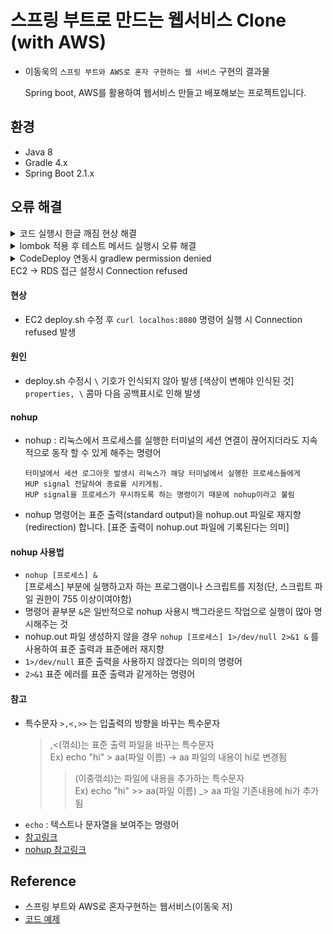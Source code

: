 # 스프링 부트로 만드는 웹서비스 Clone (with AWS)

- 이동욱의 `스프링 부트와 AWS로 혼자 구현하는 웹 서비스` 구현의 결과물

  Spring boot, AWS를 활용하여 웹서비스 만들고 배포해보는 프로젝트입니다.

## 환경

- Java 8
- Gradle 4.x
- Spring Boot 2.1.x

## 오류 해결

<details>
<summary>코드 실행시 한글 깨짐 현상 해결</summary>

#### IDE, 프로젝트 인코딩 형식 변경 
1. 최상단 네비게이션 바 File 클릭 
2. 드롭다운 메뉴 중 Settings 클릭
3. 좌측 메뉴 중 Editor 클릭
4. File Encodings 탭 클릭
5. Global Encoding, Project Encoding, Properties Files 설정 UTF-8로 변경
6. 저장

#### Tomcat Server 인코딩 설정
1. 최상단 네비게이션 바 Run 클릭
2. Edit Configurations 클릭  
   [3, 4번 둘중에 원하는 방식으로 사용]  
   
3. Templates 클릭 후 Tomcat Server의 Local 클릭  
   [참고! 3 -> 4번 순서로 진행시 기본 세팅 값을 불러오지 않아 수동 세팅 필요.. 왜 그런지는 모르겠음..]  
4. 설정 창 좌측 상단 + 버튼(add new configuration, 단축키 alt + insert) 클릭 후 드롭다운 메뉴 중 Tomcat Server의 Local 클릭  
5. 정보 입력 후 VM options 항목에 -Dfile.encoding=UTF-8 추가 후 저장
        
#### JVM option 인코딩 설정
1. 최상단 네비게이션 바 Help 클릭
2. Edit Custom VM Options 클릭
3. idea64.exe.vmoptions 파일 실행
4. 맨 아랫줄 -Dfile.encoding=UTF-8 추가
5. 저장
        	
#### 참고 
`idea64.exe.vmoptions?`  
Windows의 실행 파일에 따라 IntelliJ IDEA의 JVM 옵션을 설정하는 파일  

#### 주의사항
JVM option 인코딩 설정에서 UTF-8 인코딩 설정시 꼭 Tomcat 인코딩 설정도 바꿔줘야함  
IDEA 콘솔과 Tomcat 인코딩 환경이 달라져 한글 깨짐 현상 발생
</details>
<details>
<summary>lombok 적용 후 테스트 메서드 실행시 오류 해결</summary>

#### 원인
 - 기존 설정된 gradle은 6.x 버전, 예제로 사용된 gradle 버전은 4.x 버전
 - lombok 설정이 gradle 5로 업그레이드 되면서 많은 변경점이 발생.. 6.x버전이면..

#### gradle 버전 확인
1. project 탭 gradle/wrapper/gradle-wrapper.properties 클릭
2. distributionUrl=https\:.../gradle-x.xx.x-bin.zip 에서 버전 확인

#### gradle 버전 변경(다운그레이드)
1. IntelliJ 터미널 창 [단축키 : `alt + F12`] (윈도우/맥 동일)
2. `gradlew wrapper --gradle-version 4.10.2` 명령어 입력하여 변경

#### 참고 
 - 터미널에서 gradle 버전 확인 방법 : `gradlew -v`  
   [명령어 입력시 리눅스 계열인 경우 명령어 앞에 ./ 추가]  
 - [참고링크](https://github.com/jojoldu/freelec-springboot2-webservice/issues/2)  
</details>
<details>
<summary>CodeDeploy 연동시 gradlew permission denied</summary>

#### 원인
 - gradlew 파일의 권한 문제로 인한 오류발생

#### 리눅스 권한 부여 명령어
 - chmod : 파일의 권한을 변경할 수 있게 만들어주는 명령어  
    `ch`(ange) + `mod`(e)의 앞글자를 조합   
    mode : comod 명령에서 지정하는 읽기(Read), 쓰기(Write), 실행(excute) 권한 및 소유자(User), 그룹(Group), 그 외 사용자(others)에 대한 설정값  

#### chmod 옵션
 - Ex) chmod [OPTION] [MODE] [FILE]
  ```
  OPTION
   -v : 모든 파일에 대해 모드가 적용되는 진단(diagnostic) 메시지 출력.
   -f : 에러 메시지 출력하지 않음.
   -c : 기존 파일 모드가 변경되는 경우만 진단(diagnostic) 메시지 출력.
   -R : 지정한 모드를 파일과 디렉토리에 대해 재귀적으로(recursively) 적용.
  MODE
   파일에 적용할 모드(mode) 문자열 조합.
   u,g,o,a : 소유자(u), 그룹(g), 그 외 사용자(o), 모든 사용자(a) 지정.
   +,-,= : 현재 모드에 권한 추가(+), 현재 모드에서 권한 제거(-), 현재 모드로 권한 지정(=)
   r,w,x  : 읽기 권한(r), 쓰기 권한(w), 실행 권한(x)  
     r : 디렉토리의 내용을 읽기 위해서는 읽기(r) 권한 필요.  
     w : 디렉토리의 내용을 변경하기 위해서는 쓰기(w) 권한 필요.  
     x : 디렉토리의 접근을 위해 실행(x) 권한 필요하며 가장 기본적인 접근 권한.  
   X : "디렉토리" 또는 "실행 권한(x)이 있는 파일"에 실행 권한(x) 적용.
   s : 실행 시 사용자 또는 그룹 ID 지정(s). "setuid", "setgid".
   t : 공유모드에서의 제한된 삭제 플래그를 나타내는 sticky(t) bit.
   0~7 : 8진수(octet) 형식 모드 설정 값.
  ```
#### chmod 사용예시
 - Ex) 파일을 `소유한 사용자`에 대해 `읽고 쓸 수` 있는 권한 `지정`  
    chmod u=rw [FILE]  

#### 참고 
 - 권한 지정은 전달된 권한으로 온전히 설정, 추가와 제거의 경우 기존 권한을 기준으로 권한이 추가 혹은 제거됨
 - 파일 또는 디렉토리에 지정된 권한 확인 명령어  
    `ls -l`  
 - [오류해결 참고링크](https://github.com/jojoldu/freelec-springboot2-webservice/issues/358)  
 - [명령어 참고링크](https://recipes4dev.tistory.com/175)   
</details>
<summary>EC2 -> RDS 접근 설정시 Connection refused</summary>

#### 현상
 - EC2 deploy.sh 수정 후 `curl localhos:8080` 명령어 실행 시 Connection refused 발생

#### 원인
 - deploy.sh 수정시 `\` 기호가 인식되지 않아 발생 [색상이 변해야 인식된 것]  
   `properties, \` 콤마 다음 공백표시로 인해 발생 

#### nohup
 - nohup : 리눅스에서 프로세스를 실행한 터미널의 세션 연결이 끊어지더라도 지속적으로 동작 할 수 있게 해주는 명령어  
    ```
    터미널에서 세션 로그아웃 발생시 리눅스가 해당 터미널에서 실행한 프로세스들에게 
    HUP signal 전달하여 종료를 시키게됨.
    HUP signal을 프로세스가 무시하도록 하는 명령이기 때문에 nohup이라고 불림 
    ```
 - nohup 명령어는 표준 출력(standard output)을 nohup.out 파일로 재지향(redirection) 합니다. [표준 출력이 nohup.out 파일에 기록된다는 의미]

#### nohup 사용법
 - `nohup [프로세스] &`  
   [프로세스] 부분에 실행하고자 하는 프로그램이나 스크립트를 지정(단, 스크립트 파일 권한이 755 이상이여야함)  
 - 명령어 끝부분 `&`은 일반적으로 nohup 사용시 백그라운드 작업으로 실행이 많아 명시해주는 것
 - nohup.out 파일 생성하지 않을 경우 `nohup [프로세스] 1>/dev/null 2>&1 &` 를 사용하여 표준 출력과 표준에러 재지향  
 - `1>/dev/null` 표준 출력을 사용하지 않겠다는 의미의 명령어
 - `2>&1` 표준 에러를 표준 출력과 같게하는 명령어  
     
#### 참고 
 - 특수문자 `>,<,>>` 는 입출력의 방향을 바꾸는 특수문자  
   >,<(꺾쇠)는 표준 출력 파일을 바꾸는 특수문자  
   Ex) echo "hi" > aa(파일 이름) -> aa 파일의 내용이 hi로 변경됨  
   >>(이중꺾쇠)는 파일에 내용을 추가하는 특수문자  
   Ex) echo "hi" >> aa(파일 이름) _> aa 파일 기존내용에 hi가 추가됨  
 - `echo` : 텍스트나 문자열을 보여주는 명령어   
 - [참고링크](https://github.com/jojoldu/freelec-springboot2-webservice/issues/82)  
 - [nohup 참고링크](https://gracefulprograming.tistory.com/128)   
</details>

## Reference
- 스프링 부트와 AWS로 혼자구현하는 웹서비스(이동욱 저)  
- [코드 예제](https://github.com/jojoldu/freelec-springboot2-webservice)  

